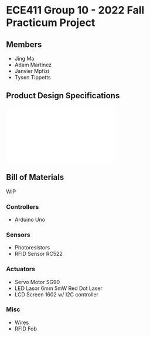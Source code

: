# ECE411 Group 10 - 2022 Fall Practicum Project

## Members
* Jing Ma
* Adam Martinez
* Janvier Mpfizi
* Tysen Tippetts
## Product Design Specifications
![>>HERE<<](PDS/PDS.md)

## Bill of Materials
WIP
### Controllers
- Arduino Uno
### Sensors
- Photoresistors
- RFID Sensor RC522
### Actuators
- Servo Motor SG90
- LED Lasor 6mm 5mW Red Dot Laser
- LCD Screen 1602 w/ I2C controller
### Misc
- Wires
- RFID Fob
